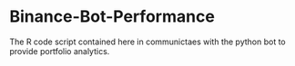 # Binance-Bot-Performance

The R code script contained here in communictaes with the python bot to provide portfolio analytics.
